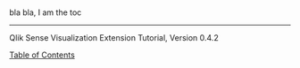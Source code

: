 # 

bla bla, I am the toc

---
Qlik Sense Visualization Extension Tutorial, Version 0.4.2


[Table of Contents](00-TOC.md)